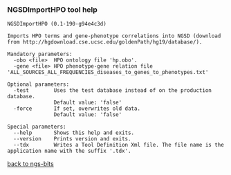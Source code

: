 ### NGSDImportHPO tool help
	NGSDImportHPO (0.1-190-g94e4c3d)
	
	Imports HPO terms and gene-phenotype correlations into NGSD (download from http://hgdownload.cse.ucsc.edu/goldenPath/hg19/database/).
	
	Mandatory parameters:
	  -obo <file>  HPO ontology file 'hp.obo'.
	  -gene <file> HPO phenotype-gene relation file 'ALL_SOURCES_ALL_FREQUENCIES_diseases_to_genes_to_phenotypes.txt'
	
	Optional parameters:
	  -test        Uses the test database instead of on the production database.
	               Default value: 'false'
	  -force       If set, overwrites old data.
	               Default value: 'false'
	
	Special parameters:
	  --help       Shows this help and exits.
	  --version    Prints version and exits.
	  --tdx        Writes a Tool Definition Xml file. The file name is the application name with the suffix '.tdx'.
	
[back to ngs-bits](https://github.com/marc-sturm/ngs-bits)